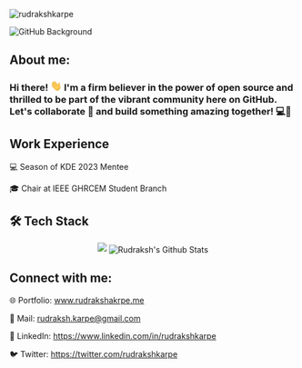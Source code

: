 
<p align="left"> <img src="https://komarev.com/ghpvc/?username=rudrakshkarpe" alt="rudrakshkarpe" /> </p> 

<!-- ![Matrix-rudrakshkarpe](src/Matrix-rudraksh.gif) -->

![GitHub Background](https://user-images.githubusercontent.com/78851635/224494429-f98d3a13-ff14-4467-a3f4-d5adc5280602.png)

## About me:
### Hi there! <img src="https://raw.githubusercontent.com/ABSphreak/ABSphreak/master/gifs/Hi.gif" width="20px">  I'm a firm believer in the power of open source and thrilled to be part of the vibrant community here on GitHub. Let's collaborate 🤝 and build something amazing together! 💻🚀 

## Work Experience

 💻 Season of KDE 2023 Mentee 
 
 🎓 Chair at IEEE GHRCEM Student Branch

## 🛠️ Tech Stack

<p align="center">
<img src="https://skillicons.dev/icons?i=python,c,cpp,html,css,javascript,flask,flutter,mysql,mongodb,gcp,azure,docker,kubernetes,linux,vscode,androidstudio,neovim,git,markdown,github,gitlab,githubactions,vercel")
</p>

<img align="center" src="https://github-readme-stats.vercel.app/api?username=rudrakshkarpe&include_all_commits=true&count_private=true&show_icons=true&line_height=20&title_color=7A7ADB&icon_color=2234AE&text_color=D3D3D3&bg_color=0,000000,130F40" alt="Rudraksh's Github Stats">
 
## Connect with me:

🌐 Portfolio: www.rudrakshakrpe.me

📧 Mail: rudraksh.karpe@gmail.com

👥 LinkedIn: https://www.linkedin.com/in/rudrakshkarpe

🐦 Twitter: https://twitter.com/rudrakshkarpe










